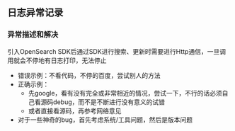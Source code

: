 日志异常记录
------

### 异常描述和解决

引入OpenSearch SDK后通过SDK进行搜索、更新时需要进行Http通信，一旦调用就会不停地有日志打印，无法停止

* 错误示例：不看代码，不停的百度，尝试别人的方法
* 正确示例：
  * 先google，看有没有完全或非常相近的情况，尝试一下，不行的话必须自己看源码debug，而不是不断进行没有意义的试错
  * 或者直接看源码，再参考网络意见
* 对于一些神奇的bug，首先考虑系统/工具问题，然后是版本问题



























